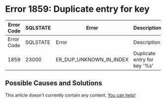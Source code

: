 
# Error 1859: Duplicate entry for key


| Error Code | SQLSTATE | Error | Description |
| --- | --- | --- | --- |
| Error Code | SQLSTATE | Error | Description |
| 1859 | 23000 | ER_DUP_UNKNOWN_IN_INDEX | Duplicate entry for key '%s' |




## Possible Causes and Solutions


This article doesn't currently contain any content. [You can help!](/kb/en/writing-and-editing-knowledge-base-articles/)

